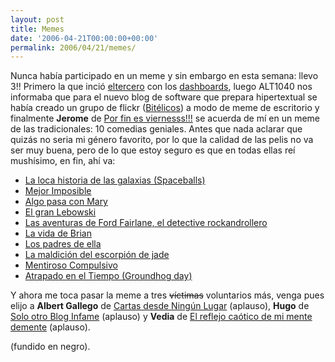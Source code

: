 ```yaml
---
layout: post
title: Memes
date: '2006-04-21T00:00:00+00:00'
permalink: 2006/04/21/memes/
---
```

<img style="float:right; margin:0 0 10px 10px;" src="http://photos1.blogger.com/blogger/6639/1972/320/spaceballs.jpg" border="0" alt="" />Nunca había participado en un meme y sin embargo en esta semana: llevo 3!! Primero la que inció <a href="http://eltercero.blogsome.com/2006/04/17/que-widgets-usas/">eltercero</a> con los <a href="http://resistancefutile.blogspot.com/2006/04/mi-dashboard.html">dashboards</a>, luego ALT1040 nos informaba que para el nuevo blog de software que prepara hipertextual se había creado un grupo de flickr (<a href="http://resistancefutile.blogspot.com/2006/04/bitlicos.html">Bitélicos</a>) a modo de meme de escritorio y finalmente <span style="font-weight:bold;">Jerome</span> de <a href="http://porfinesviernes.blogsome.com/2006/04/20/meme-10-comedias-geniales/">Por fin es viernesss!!!</a> se acuerda de mí en un meme de las tradicionales: 10 comedias geniales. Antes que nada aclarar que quizás no seria mi género favorito, por lo que la calidad de las pelis no va ser muy buena, pero de lo que estoy seguro es que en todas ellas reí mushísimo, en fin, ahí va:
<ul>
<li><a href="http://www.imdb.com/title/tt0094012/">La loca historia de las galaxias (Spaceballs)</a></li>
<li><a href="http://www.imdb.com/title/tt0119822/">Mejor Imposible</a></li>
<li><a href="http://www.imdb.com/title/tt0129387/">Algo pasa con Mary</a></li>
<li><a href="http://www.imdb.com/title/tt0118715/">El gran Lebowski</a></li>
<li><a href="http://www.imdb.com/title/tt0098987/">Las aventuras de Ford Fairlane, el detective rockandrollero</a></li>
<li><a href="http://akas.imdb.com/title/tt0079470/">La vida de Brian</a></li>
<li><a href="http://www.imdb.com/title/tt0212338/">Los padres de ella</a></li>
<li><a href="http://www.imdb.com/title/tt0256524/">La maldición del escorpión de jade</a></li>
<li><a href="http://www.imdb.com/title/tt0119528/">Mentiroso Compulsivo</a></li>
<li><a href="http://www.imdb.com/title/tt0107048/">Atrapado en el Tiempo (Groundhog day)</a></li>
</ul>
Y ahora me toca pasar la meme a tres <s>víctimas</s> voluntarios más, venga pues elijo a <span style="font-weight:bold;">Albert Gallego</span> de <a href="http://algasa.blogspot.com/">Cartas desde Ningún Lugar</a> (aplauso), <span style="font-weight:bold;">Hugo</span> de <a href="http://solo.infames.org/">Solo otro Blog Infame</a> (aplauso) y <span style="font-weight:bold;">Vedia</span> de <a href="http://vediablog.com/">El reflejo caótico de mi mente demente</a> (aplauso).

(fundido en negro).
